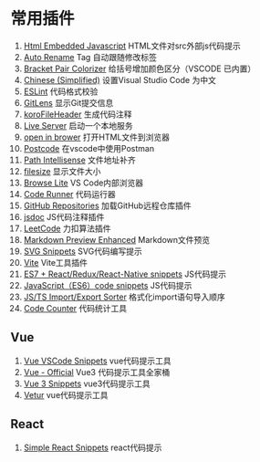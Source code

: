 # 常用插件

1. [Html Embedded Javascript](https://marketplace.visualstudio.com/items?itemName=shuaihu.html-embedded-javascript) HTML文件对src外部js代码提示
2. [Auto Rename](https://marketplace.visualstudio.com/items?itemName=formulahendry.auto-rename-tag) Tag 自动跟随修改标签
3. [Bracket Pair Colorizer](https://marketplace.visualstudio.com/items?itemName=CoenraadS.bracket-pair-colorizer-2) 给括号增加颜色区分（VSCODE 已内置）
4. [Chinese (Simplified)](https://marketplace.visualstudio.com/items?itemName=MS-CEINTL.vscode-language-pack-zh-hans) 设置Visual Studio Code 为中文
5. [ESLint](https://marketplace.visualstudio.com/items?itemName=dbaeumer.vscode-eslint) 代码格式校验
6. [GitLens](https://marketplace.visualstudio.com/items?itemName=eamodio.gitlens) 显示Git提交信息
7. [koroFileHeader](https://marketplace.visualstudio.com/items?itemName=OBKoro1.korofileheader) 生成代码注释
8. [Live Server](https://marketplace.visualstudio.com/items?itemName=ritwickdey.LiveServer) 启动一个本地服务
9. [open in brower](https://marketplace.visualstudio.com/items?itemName=techer.open-in-browser) 打开HTML文件到浏览器
10. [Postcode](https://marketplace.visualstudio.com/items?itemName=rohinivsenthil.postcode) 在vscode中使用Postman
11. [Path Intellisense](https://marketplace.visualstudio.com/items?itemName=christian-kohler.path-intellisense) 文件地址补齐
12. [filesize](https://marketplace.visualstudio.com/items?itemName=mkxml.vscode-filesize) 显示文件大小
13. [Browse Lite](https://marketplace.visualstudio.com/items?itemName=antfu.browse-lite) VS Code内部浏览器
14. [Code Runner](https://marketplace.visualstudio.com/items?itemName=formulahendry.code-runner) 代码运行器
15. [GitHub Repositories](https://marketplace.visualstudio.com/items?itemName=GitHub.remotehub) 加载GitHub远程仓库插件
16. [jsdoc](https://marketplace.visualstudio.com/items?itemName=lllllllqw.jsdoc) JS代码注释插件
17. [LeetCode](https://marketplace.visualstudio.com/items?itemName=LeetCode.vscode-leetcode) 力扣算法插件
18. [Markdown Preview Enhanced](https://marketplace.visualstudio.com/items?itemName=shd101wyy.markdown-preview-enhanced) Markdown文件预览
19. [SVG Snippets](https://marketplace.visualstudio.com/items?itemName=sidthesloth.svg-snippets) SVG代码编写提示
20. [Vite](https://marketplace.visualstudio.com/items?itemName=antfu.vite) Vite工具插件
21. [ES7 + React/Redux/React-Native snippets](https://marketplace.visualstudio.com/items?itemName=dsznajder.es7-react-js-snippets) JS代码提示
22. [JavaScript（ES6）code snippets](https://marketplace.visualstudio.com/items?itemName=xabikos.JavaScriptSnippets) JS代码提示
23. [JS/TS Import/Export Sorter](https://marketplace.visualstudio.com/items?itemName=dozerg.tsimportsorter) 格式化import语句导入顺序
24. [Code Counter](https://marketplace.visualstudio.com/items?itemName=WenHaoHuang.code-counter)  代码统计工具

## Vue
1. [Vue VSCode Snippets](https://marketplace.visualstudio.com/items?itemName=sdras.vue-vscode-snippets) vue代码提示工具
2. [Vue - Official](https://marketplace.visualstudio.com/items?itemName=Vue.volar) Vue3 代码提示工具全家桶
3. [Vue 3 Snippets](https://marketplace.visualstudio.com/items?itemName=hollowtree.vue-snippets) vue3代码提示工具
4. [Vetur](https://marketplace.visualstudio.com/items?itemName=octref.vetur) vue代码提示工具

## React
1. [Simple React Snippets](https://marketplace.visualstudio.com/items?itemName=burkeholland.simple-react-snippets) react代码提示
